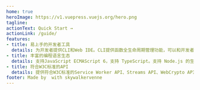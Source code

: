 ```yaml
---
home: true
heroImage: https://v1.vuepress.vuejs.org/hero.png
tagline: 
actionText: Quick Start →
actionLink: /guide/
features:
- title: 易上手的开发者工具
  details: 为开发者提供CLI和Web IDE。CLI提供函数全生命周期管理功能，可以和开发者已有的 CI/CD 流程进行集成。Web IDE提供了一站式、全流程的函数管理与在线开发平台，帮助开发者专注于业务代码，提高开发效率。
- title: 丰富的编程语言生态
  details: 支持JavaScript ECMAScript 6，支持 TypeScript。支持 Node.js 的生态，可直接使用 Node.js 部分代码库，扩展性强。
- title: 符合W3C标准的API
  details: 提供符合W3C标准的Service Worker API、Streams API、WebCrypto API，支持常用主流加解密算法，可以方便地实现边缘自定义访问控制、边缘内容改写和边缘内容生成等功能。
footer: Made by  with skywalkervenne
---
```

